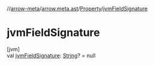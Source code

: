 //[arrow-meta](../../../index.md)/[arrow.meta.ast](../index.md)/[Property](index.md)/[jvmFieldSignature](jvm-field-signature.md)

# jvmFieldSignature

[jvm]\
val [jvmFieldSignature](jvm-field-signature.md): [String](https://kotlinlang.org/api/latest/jvm/stdlib/kotlin/-string/index.html)? = null
